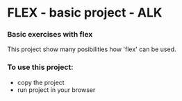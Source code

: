 # FLEX - basic project - ALK

### Basic exercises with flex

This project show many posibilities how 'flex' can be used.

### To use this project:
- copy the project
- run project in your browser


